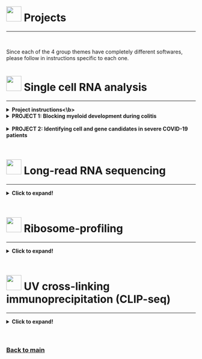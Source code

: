 # <img border="0" src="https://www.svgrepo.com/show/1025/task.svg" width="40" height="40"> Projects

***

<br/>

Since each of the 4 group themes have completely different softwares, please follow in instructions specific to each one.

# <img border="0" src="/SchoolRNA2020/logos/single_cell.png" width="40" height="40"> Single cell RNA analysis
***

<details>
<summary>
<b>Project instructions<\b>
</summary>

<br/>

Main Presentation: [Single-cell RNA-seq Data Analysis Overview](single_cell/single_cell.pdf)

<br/>

Please follow the [pre-course instructions](precourse.md) in order to install all necessary software and packages.

The proposed educational plan for single cell RNA-seq data analysis project will be done using the Project-based learning (a.k.a. PBL) approach. This way, rather than having lectures on a topic and defined set of instructions and pre-given steps to follow (which focus on passive individual learning), you are required to learn the topic in a more **active** and **dynamic** way in order to solve the data analysis tasks as a group. Therefore, each group is provided with:

1. The <img border="0" src="https://static.thenounproject.com/png/67360-200.png" width="10" height="10">[report file](single_cell/code/project_report.html) containing a list of instructions and questions giving the overall direction and order of the steps needed to be done
2. A <img border="0" src="https://d1nhio0ox7pgb.cloudfront.net/_img/o_collection_png/green_dark_grey/512x512/plain/dictionary.png" width="10" height="10">[glossary of terms](single_cell/glossary/glossary_of_terms_single_cell.html) which contains detailed information about many of the steps and provides further references on the topics

In this manner, each group is required to gather information from the **glossary** to perform single cell data analysis by filling the report file (using this <img border="0" src="https://static.thenounproject.com/png/67360-200.png" width="10" height="10">[project_report.Rmd](single_cell/code/project_report.Rmd) file), by:

1. Reading the instructions for a certain task
2. Searching the **glossary** for guidance
3. Discussing with your colleges which step needs to be done or included
4. Dividing tasks among your group colleagues (each one can test parts of the code and then send the result to the one responsible for the report)
5. Replacing the instructions with a text explaining the rationale for this step and
6. Adding and running code from that step

You are encouraged to use any other additional website / article in your report. That also includes addition of other previous experiences and/or additional code steps from other sources, as long as the rationale for the inclusion is also discussed in the report text. You can also add any other plots and visualisations in your report to illustrate your results.

In the end, each group is expected to have 1 report file with all analysis steps and the rationale for the following projects:

</details>


<details>
<summary>
<b>PROJECT 1: Blocking myeloid development during colitis</b>
</summary>

<br/>

**Background:** Ulcerative colitis (UC) is an inflammatory bowel disease (IBD) driven mainly by colonic innate inflammatory cells such as macrophages, monocytes and neutrophils ( [Czarnewski et al 2019](https://www.nature.com/articles/s41467-019-10769-x), [Skatteborg et al 2020](https://academic.oup.com/ecco-jcc/advance-article-abstract/doi/10.1093/ecco-jcc/jjaa121/5859161?redirectedFrom=fulltext)). A recent study showed that patients that present higher neutrophilic inflammatory signature (known as UC1) become refractory to both anti-TNF and anti-a4b7 integrin therapy ( [Czarnewski et al 2019](https://www.nature.com/articles/s41467-019-10769-x), [Skatteborg et al 2020](https://academic.oup.com/ecco-jcc/advance-article-abstract/doi/10.1093/ecco-jcc/jjaa121/5859161?redirectedFrom=fulltext)), which leads to surgical intervention for removal of the colon. Neutrophils inflammatory cells are short lived and originate from the common myeloid progenitor (CMP) in the bone marrow and requires constant replenishment in order to sustain elevated cell number in the colon. Herein, our main goal is to identify potential gene candidates that can block either pathways of neutrophil differentiation in the bone marrow.

**Main research question:** Which genes specifically drive the differentiation of Neutrophils.

**Importance:** Identifying such genes will allow us to: 1) perform experiment in Tamoxifen-transgenic mice where those cells can be depleted during the course of colitis. 2) find potential drugs that can inhibit those genes/pathways in order to block myeloid cell differentiation during colitis in mice (with priority to already approved drugs).

**Analysis report from group 1:**
1. [project_report_colitis](single_cell/group_reports/project_report_colitis.html) ([.Rmd](single_cell/group_reports/project_report_colitis.Rmd))
2. [Presentation](single_cell/group_reports/project_presentation_colitis.pdf)

</details>

<br/>

<details>
<summary>
<b>PROJECT 2: Identifying cell and gene candidates in severe COVID-19 patients</b>
</summary>

<br/>

**Background:** COVID-19 is an infectious disease driven by the virus SARS-CoV-2, which primarily infects lung epithelial cells. However, elderly patients usually develop severe lung inflammation and lung disfunction, ultimately leading to respiratory failure ([Guan et al 2020](https://www.nejm.org/doi/full/10.1056/nejmoa2002032)). The onset of the disease is characterised by a cytokine storm comprising several inflammatory mediators ([Pedersen et al 2020](https://www.jci.org/articles/view/137647)), specially in severe cases of the disease. Many cell types orchestrate the immune response to the virus, but their relative contribution at the single-cell resolution is still unclear. Herein, our main goal is to identify which cell types and gene pathways are altered in the blood of patients with severe COVID-19.

**Main research question:** Which cell types and genes are altered when comparing blood immune cells from healthy versus COVID-19 patients.

**Importance:** Identifying such genes will allow us to: 1) better understand why severe COVID-19 patients develop stronger immune responses; 2) find potential cells for blockage or immune enhancement therapy or; 3) identify pathways that could be targeted pharmacologically.

**Analysis report from group 2:**
1. [project_report_covid19](single_cell/group_reports/project_report_covid19.html) ([.Rmd](single_cell/group_reports/project_report_covid19.Rmd))
2. [Presentation_covid19](single_cell/group_reports/project_presentation_covid19.pdf)


</details>

<br/>

# <img border="0" src="/SchoolRNA2020/logos/long_read.png" width="40" height="40"> Long-read RNA sequencing
***

<details>
<summary>Click to expand!</summary>

  TO DO

</details>

<br/>

# <img border="0" src="/SchoolRNA2020/logos/ribo_profiling.png" width="40" height="40"> Ribosome-profiling
***

<details>
<summary>Click to expand!</summary>

  TO DO

</details>

<br/>

# <img border="0" src="/SchoolRNA2020/logos/uv_crosslink_ip.png" width="40" height="40"> UV cross-linking immunoprecipitation (CLIP-seq)
***

<details>
<summary>Click to expand!</summary>

  TO DO

</details>

<br/>

<br/>

### [Back to main](README.md)
